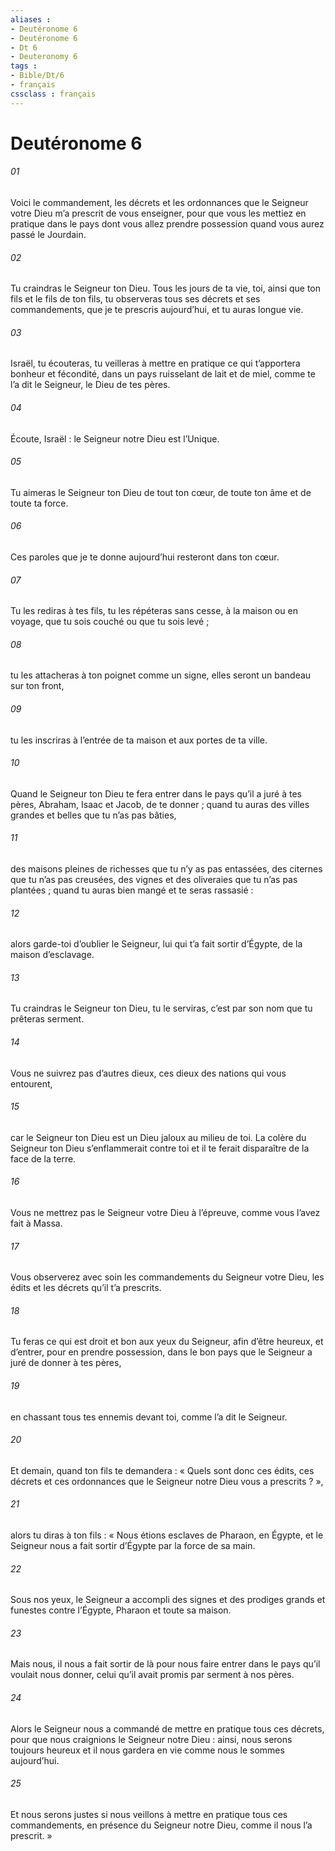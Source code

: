```yaml
---
aliases : 
- Deutéronome 6
- Deutéronome 6
- Dt 6
- Deuteronomy 6
tags : 
- Bible/Dt/6
- français
cssclass : français
---
```


# Deutéronome 6

###### 01
Voici le commandement, les décrets et les ordonnances que le Seigneur votre Dieu m’a prescrit de vous enseigner, pour que vous les mettiez en pratique dans le pays dont vous allez prendre possession quand vous aurez passé le Jourdain.
###### 02
Tu craindras le Seigneur ton Dieu. Tous les jours de ta vie, toi, ainsi que ton fils et le fils de ton fils, tu observeras tous ses décrets et ses commandements, que je te prescris aujourd’hui, et tu auras longue vie.
###### 03
Israël, tu écouteras, tu veilleras à mettre en pratique ce qui t’apportera bonheur et fécondité, dans un pays ruisselant de lait et de miel, comme te l’a dit le Seigneur, le Dieu de tes pères.
###### 04
Écoute, Israël : le Seigneur notre Dieu est l’Unique.
###### 05
Tu aimeras le Seigneur ton Dieu de tout ton cœur, de toute ton âme et de toute ta force.
###### 06
Ces paroles que je te donne aujourd’hui resteront dans ton cœur.
###### 07
Tu les rediras à tes fils, tu les répéteras sans cesse, à la maison ou en voyage, que tu sois couché ou que tu sois levé ;
###### 08
tu les attacheras à ton poignet comme un signe, elles seront un bandeau sur ton front,
###### 09
tu les inscriras à l’entrée de ta maison et aux portes de ta ville.
###### 10
Quand le Seigneur ton Dieu te fera entrer dans le pays qu’il a juré à tes pères, Abraham, Isaac et Jacob, de te donner ; quand tu auras des villes grandes et belles que tu n’as pas bâties,
###### 11
des maisons pleines de richesses que tu n’y as pas entassées, des citernes que tu n’as pas creusées, des vignes et des oliveraies que tu n’as pas plantées ; quand tu auras bien mangé et te seras rassasié :
###### 12
alors garde-toi d’oublier le Seigneur, lui qui t’a fait sortir d’Égypte, de la maison d’esclavage.
###### 13
Tu craindras le Seigneur ton Dieu, tu le serviras, c’est par son nom que tu prêteras serment.
###### 14
Vous ne suivrez pas d’autres dieux, ces dieux des nations qui vous entourent,
###### 15
car le Seigneur ton Dieu est un Dieu jaloux au milieu de toi. La colère du Seigneur ton Dieu s’enflammerait contre toi et il te ferait disparaître de la face de la terre.
###### 16
Vous ne mettrez pas le Seigneur votre Dieu à l’épreuve, comme vous l’avez fait à Massa.
###### 17
Vous observerez avec soin les commandements du Seigneur votre Dieu, les édits et les décrets qu’il t’a prescrits.
###### 18
Tu feras ce qui est droit et bon aux yeux du Seigneur, afin d’être heureux, et d’entrer, pour en prendre possession, dans le bon pays que le Seigneur a juré de donner à tes pères,
###### 19
en chassant tous tes ennemis devant toi, comme l’a dit le Seigneur.
###### 20
Et demain, quand ton fils te demandera : « Quels sont donc ces édits, ces décrets et ces ordonnances que le Seigneur notre Dieu vous a prescrits ? »,
###### 21
alors tu diras à ton fils : « Nous étions esclaves de Pharaon, en Égypte, et le Seigneur nous a fait sortir d’Égypte par la force de sa main.
###### 22
Sous nos yeux, le Seigneur a accompli des signes et des prodiges grands et funestes contre l’Égypte, Pharaon et toute sa maison.
###### 23
Mais nous, il nous a fait sortir de là pour nous faire entrer dans le pays qu’il voulait nous donner, celui qu’il avait promis par serment à nos pères.
###### 24
Alors le Seigneur nous a commandé de mettre en pratique tous ces décrets, pour que nous craignions le Seigneur notre Dieu : ainsi, nous serons toujours heureux et il nous gardera en vie comme nous le sommes aujourd’hui.
###### 25
Et nous serons justes si nous veillons à mettre en pratique tous ces commandements, en présence du Seigneur notre Dieu, comme il nous l’a prescrit. »
